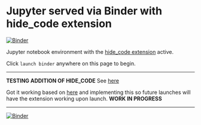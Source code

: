 # Jupyter served via Binder with hide_code extension

[![Binder](https://mybinder.org/badge_logo.svg)](https://beta.mybinder.org/v2/gh/fomightez/jupyter_hide_code/master?filepath=index.ipynb) 

Jupyter notebook environment with the [hide_code extension](https://github.com/kirbs-/hide_code) active.

Click `launch binder` anywhere on this page to begin.

-----

**TESTING ADDITION OF HIDE_CODE** See [here](https://github.com/kirbs-/hide_code)

Got it working based on [here](https://stackoverflow.com/a/39169844/8508004) and implementing this so future launches will have the extension working upon launch.
**WORK IN PROGRESS**

-----

[![Binder](https://mybinder.org/badge_logo.svg)](https://beta.mybinder.org/v2/gh/fomightez/jupyter_hide_code/master?filepath=index.ipynb) 
